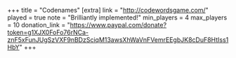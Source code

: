 +++
title = "Codenames"
[extra]
link = "http://codewordsgame.com/"
played = true
note = "Brilliantly implemented!"
min_players = 4
max_players = 10
donation_link = "https://www.paypal.com/donate?token=g1XJX0FoFo76rNCa-znF5xFunJUgSzVXF9nBDzSciqM13awsXhWaVnFVemrEEgbJK8cDuF8HtIss1HbY"
+++
